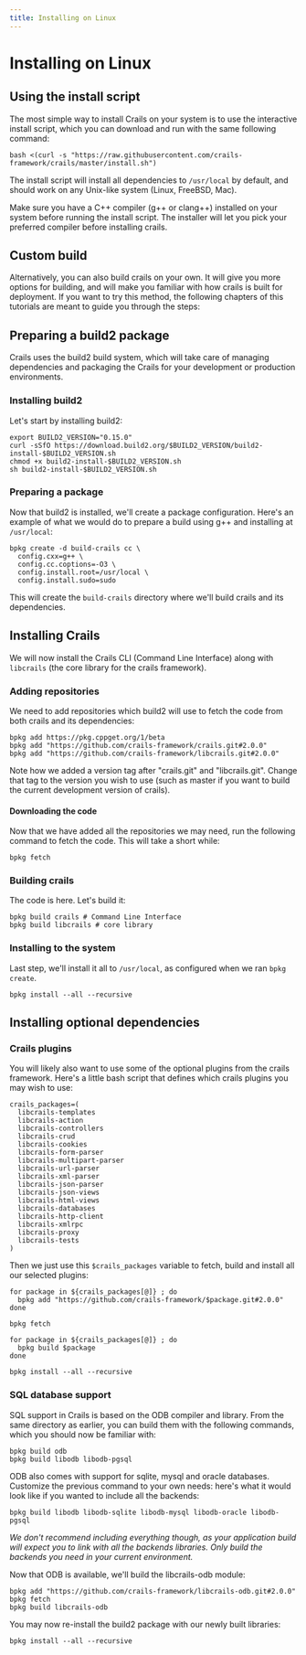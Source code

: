 ```yaml
---
title: Installing on Linux
---
```

# Installing on Linux

## Using the install script

The most simple way to install Crails on your system is to use the interactive install script, which you
can download and run with the same following command:

	bash <(curl -s "https://raw.githubusercontent.com/crails-framework/crails/master/install.sh")

The install script will install all dependencies to <code>/usr/local</code> by default, and
should work on any Unix-like system (Linux, FreeBSD, Mac).

Make sure you have a C++ compiler (g++ or clang++) installed on your system before running the install
script. The installer will let you pick your preferred compiler before installing crails.

## Custom build

Alternatively, you can also build crails on your own. It will give you more options for building,
and will make you familiar with how crails is built for deployment. If you want to try this
method, the following chapters of this tutorials are meant to guide you through the steps:

## Preparing a build2 package

Crails uses the build2 build system, which will take care of managing dependencies and packaging
the Crails for your development or production environments.

### Installing build2

Let's start by installing build2:

	export BUILD2_VERSION="0.15.0"
	curl -sSfO https://download.build2.org/$BUILD2_VERSION/build2-install-$BUILD2_VERSION.sh
	chmod +x build2-install-$BUILD2_VERSION.sh
	sh build2-install-$BUILD2_VERSION.sh

### Preparing a package

Now that build2 is installed, we'll create a package configuration. Here's an example of
what we would do to prepare a build using g++ and installing at `/usr/local`:

	bpkg create -d build-crails cc \
	  config.cxx=g++ \
	  config.cc.coptions=-O3 \
	  config.install.root=/usr/local \
	  config.install.sudo=sudo

This will create the `build-crails` directory where we'll build crails and its dependencies.

## Installing Crails

We will now install the Crails CLI (Command Line Interface) along with `libcrails` (the core
library for the crails framework).

### Adding repositories

We need to add repositories which build2 will use to fetch the code from both crails and its dependencies:

	bpkg add https://pkg.cppget.org/1/beta
  	bpkg add "https://github.com/crails-framework/crails.git#2.0.0"
  	bpkg add "https://github.com/crails-framework/libcrails.git#2.0.0"

Note how we added a version tag after "crails.git" and "libcrails.git".
Change that tag to the version you wish to use (such as master if you want to build the current development version of crails).

#### Downloading the code

Now that we have added all the repositories we may need, run the following command to fetch
the code. This will take a short while:

	bpkg fetch

### Building crails

The code is here. Let's build it:

	bpkg build crails # Command Line Interface
	bpkg build libcrails # core library

### Installing to the system

Last step, we'll install it all to `/usr/local`, as configured when we ran `bpkg create`.

	bpkg install --all --recursive

## Installing optional dependencies

### Crails plugins

You will likely also want to use some of the optional plugins from the crails framework. Here's a little
bash script that defines which crails plugins you may wish to use:

	crails_packages=(
	  libcrails-templates
	  libcrails-action
	  libcrails-controllers
	  libcrails-crud
	  libcrails-cookies
	  libcrails-form-parser
	  libcrails-multipart-parser
	  libcrails-url-parser
	  libcrails-xml-parser
	  libcrails-json-parser
	  libcrails-json-views
	  libcrails-html-views
	  libcrails-databases
	  libcrails-http-client
	  libcrails-xmlrpc
	  libcrails-proxy
	  libcrails-tests
	)

Then we just use this `$crails_packages` variable to fetch, build and install all our selected plugins:

	for package in ${crails_packages[@]} ; do
	  bpkg add "https://github.com/crails-framework/$package.git#2.0.0"
	done

	bpkg fetch

	for package in ${crails_packages[@]} ; do
	  bpkg build $package
	done

	bpkg install --all --recursive


### SQL database support

SQL support in Crails is based on the ODB compiler and library. From the same directory as earlier,
you can build them with the following commands, which you should now be familiar with:

	bpkg build odb
	bpkg build libodb libodb-pgsql

ODB also comes with support for sqlite, mysql and oracle databases. Customize the previous command
to your own needs: here's what it would look like if you wanted to include all the backends:

	bpkg build libodb libodb-sqlite libodb-mysql libodb-oracle libodb-pgsql

_We don't recommend including everything though, as your application build will expect you to link
with all the backends libraries. Only build the backends you need in your current environment._

Now that ODB is available, we'll build the libcrails-odb module:

	bpkg add "https://github.com/crails-framework/libcrails-odb.git#2.0.0"
	bpkg fetch
	bpkg build libcrails-odb

You may now re-install the build2 package with our newly built libraries:

	bpkg install --all --recursive
